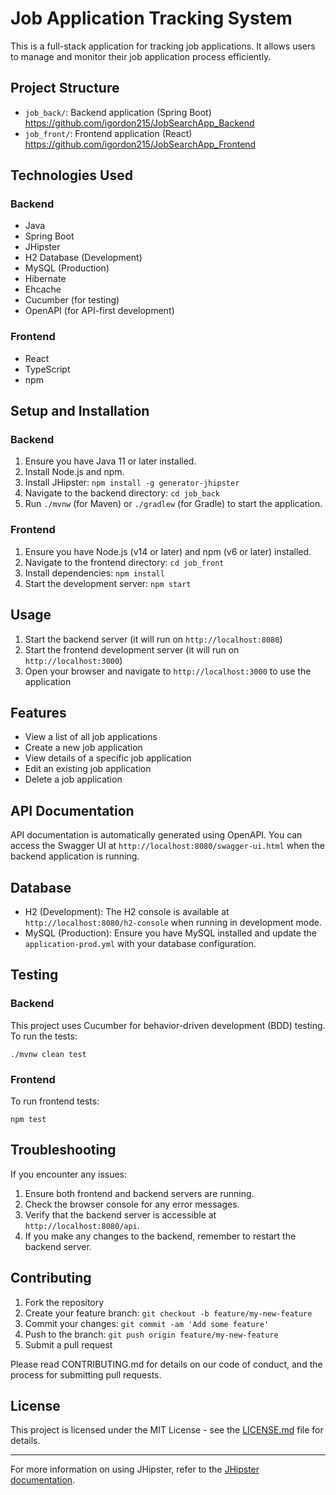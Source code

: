 # Job Application Tracking System

This is a full-stack application for tracking job applications. It allows users to manage and monitor their job application process efficiently.

## Project Structure

- `job_back/`: Backend application (Spring Boot)
https://github.com/igordon215/JobSearchApp_Backend
- `job_front/`: Frontend application (React)
https://github.com/igordon215/JobSearchApp_Frontend

## Technologies Used

### Backend
- Java
- Spring Boot
- JHipster
- H2 Database (Development)
- MySQL (Production)
- Hibernate
- Ehcache
- Cucumber (for testing)
- OpenAPI (for API-first development)

### Frontend
- React
- TypeScript
- npm

## Setup and Installation

### Backend

1. Ensure you have Java 11 or later installed.
2. Install Node.js and npm.
3. Install JHipster: `npm install -g generator-jhipster`
4. Navigate to the backend directory: `cd job_back`
5. Run `./mvnw` (for Maven) or `./gradlew` (for Gradle) to start the application.

### Frontend

1. Ensure you have Node.js (v14 or later) and npm (v6 or later) installed.
2. Navigate to the frontend directory: `cd job_front`
3. Install dependencies: `npm install`
4. Start the development server: `npm start`

## Usage

1. Start the backend server (it will run on `http://localhost:8080`)
2. Start the frontend development server (it will run on `http://localhost:3000`)
3. Open your browser and navigate to `http://localhost:3000` to use the application

## Features

- View a list of all job applications
- Create a new job application
- View details of a specific job application
- Edit an existing job application
- Delete a job application

## API Documentation

API documentation is automatically generated using OpenAPI. You can access the Swagger UI at `http://localhost:8080/swagger-ui.html` when the backend application is running.

## Database

- H2 (Development): The H2 console is available at `http://localhost:8080/h2-console` when running in development mode.
- MySQL (Production): Ensure you have MySQL installed and update the `application-prod.yml` with your database configuration.

## Testing

### Backend
This project uses Cucumber for behavior-driven development (BDD) testing. To run the tests:

```
./mvnw clean test
```

### Frontend
To run frontend tests:

```
npm test
```

## Troubleshooting

If you encounter any issues:

1. Ensure both frontend and backend servers are running.
2. Check the browser console for any error messages.
3. Verify that the backend server is accessible at `http://localhost:8080/api`.
4. If you make any changes to the backend, remember to restart the backend server.

## Contributing

1. Fork the repository
2. Create your feature branch: `git checkout -b feature/my-new-feature`
3. Commit your changes: `git commit -am 'Add some feature'`
4. Push to the branch: `git push origin feature/my-new-feature`
5. Submit a pull request

Please read CONTRIBUTING.md for details on our code of conduct, and the process for submitting pull requests.

## License

This project is licensed under the MIT License - see the [LICENSE.md](LICENSE.md) file for details.

---

For more information on using JHipster, refer to the [JHipster documentation](https://www.jhipster.tech/documentation-archive/v8.7.1).
